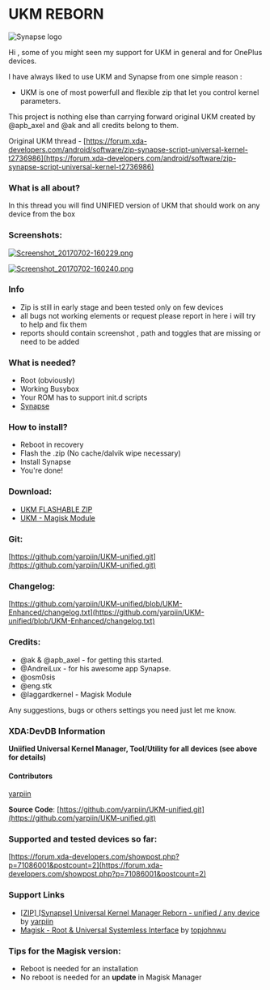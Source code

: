 # UKM REBORN 

![Synapse logo](https://img.xda-cdn.com/GaXL_y1JB8STTK4pFTitRmFcZeI=/https%3A%2F%2Flh4.ggpht.com%2Fed5XjMyiltwErAFCohZ8cObQilX0aF9EIhQv9bydwGgBpC1a8tHI0zW2LRVxktu_dBc%3Dw300)

Hi , some of you might seen my support for UKM in general and for OnePlus devices.

I have always liked to use UKM and Synapse from one simple reason :

- UKM is one of most powerfull and flexible zip that let you control kernel parameters.

This project is nothing else than carrying forward original UKM created by @apb_axel and @ak and all credits belong to them.

Original UKM thread - [https://forum.xda-developers.com/android/software/zip-synapse-script-universal-kernel-t2736986](https://forum.xda-developers.com/android/software/zip-synapse-script-universal-kernel-t2736986)

### What is all about?

In this thread you will find UNIFIED version of UKM that should work on any device from the box

### Screenshots:
[![Screenshot_20170702-160229.png](https://s24.postimg.org/eeok75tl1/Screenshot_20170702-160229.png)](https://postimg.org/image/gw0befdhd/)

[![Screenshot_20170702-160240.png](https://s24.postimg.org/lvxrmdj45/Screenshot_20170702-160240.png)](https://postimg.org/image/5869jvoch/)

### Info

- Zip is still in early stage and been tested only on few devices
- all bugs not working elements or request please report in here i will try to help and fix them
- reports should contain screenshot , path and toggles that are missing or need to be added

### What is needed?

- Root (obviously)
- Working Busybox
- Your ROM has to support init.d scripts
- [Synapse](https://play.google.com/store/apps/details?id=com.af.synapse)

### How to install?

- Reboot in recovery
- Flash the .zip (No cache/dalvik wipe necessary)
- Install Synapse
- You're done!

### Download:

- [UKM FLASHABLE ZIP](https://www.androidfilehost.com/?w=files&flid=154993)
- [UKM - Magisk Module](https://github.com/yarpiin/magisk-UKM)

### Git:

[https://github.com/yarpiin/UKM-unified.git](https://github.com/yarpiin/UKM-unified.git)

### Changelog:

[https://github.com/yarpiin/UKM-unified/blob/UKM-Enhanced/changelog.txt](https://github.com/yarpiin/UKM-unified/blob/UKM-Enhanced/changelog.txt)

### Credits:

- @ak & @apb_axel - for getting this started.
- @AndreiLux - for his awesome app Synapse.
- @osm0sis
- @eng.stk
- @laggardkernel - Magisk Module

Any suggestions, bugs or others settings you need just let me know.

### XDA:DevDB Information

**Uniified Universal Kernel Manager, Tool/Utility for all devices (see above for details)**

#### Contributors

[yarpiin](https://forum.xda-developers.com/member.php?u=5288056)

**Source Code**: [https://github.com/yarpiin/UKM-unified.git](https://github.com/yarpiin/UKM-unified.git)


### Supported and tested devices so far:

[https://forum.xda-developers.com/showpost.php?p=71086001&postcount=2](https://forum.xda-developers.com/showpost.php?p=71086001&postcount=2)

### Support Links

- [\[ZIP\] \[Synapse\] Universal Kernel Manager Reborn - unified / any device](https://forum.xda-developers.com/android/software/zip-ukm-reborn-unified-t3558888) by [yarpiin](https://forum.xda-developers.com/member.php?u=5288056)
- [Magisk - Root & Universal Systemless Interface](http://forum.xda-developers.com/apps/magisk/official-magisk-v7-universal-systemless-t3473445) by [topjohnwu](http://forum.xda-developers.com/member.php?u=4470081)

### Tips for the Magisk version:
- Reboot is needed for an installation
- No reboot is needed for an **update** in Magisk Manager